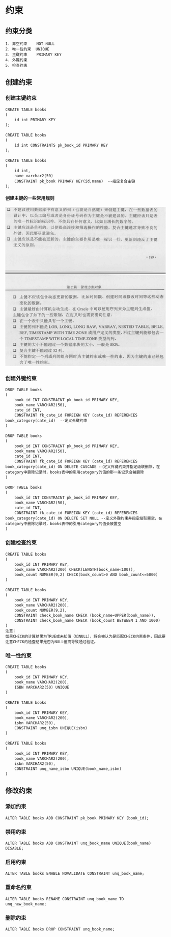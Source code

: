 # 约束

## 约束分类

    1. 非空约束    NOT NULL
    2. 唯一性约束  UNIQUE
    3. 主键约束    PRIMARY KEY
    4. 外键约束
    5. 检查约束

## 创建约束

### 创建主键约束

    CREATE TABLE books
    (
        id int PRIMARY KEY
    );

    CREATE TABLE books
    (
        id int CONSTRAINTS pk_book_id PRIMARY KEY
    );

    CREATE TABLE books
    (
        id int,
        name varchar2(50)
        CONSTRAINT pk_book PRIMARY KEY(id,name)  --指定复合主键
    );

#### 创建主键的一些常用规则

![IMAGE](images/002.PNG)

### 创建外键约束

    DROP TABLE books
    (
        book_id INT CONSTRAINT pk_book_id PRIMARY KEY,
        book_name VARCHAR2(50),
        cate_id INT,
        CONSTRAINT fk_cate_id FOREIGN KEY (cate_id) REFERENCES book_category(cate_id)  --定义外键约束
    )

    DROP TABLE books
    (
        book_id INT CONSTRAINT pk_book_id PRIMARY KEY,
        book_name VARCHAR2(50),
        cate_id INT,
        CONSTRAINT fk_cate_id FOREIGN KEY (cate_id) REFERENCES book_category(cate_id) ON DELETE CASCADE --定义外键约束并指定级联删除，在category中删除记录时，books表中的引用category的值的那一条记录会被删除
    )

    DROP TABLE books
    (
        book_id INT CONSTRAINT pk_book_id PRIMARY KEY,
        book_name VARCHAR2(50),
        cate_id INT,
        CONSTRAINT fk_cate_id FOREIGN KEY (cate_id) REFERENCES book_category(cate_id) ON DELETE SET NULL --定义外键约束并指定级联置空，在category中删除记录时，books表中的引用category的值会被置空
    )

### 创建检查约束

    CREATE TABLE books
    (
        book_id INT PRIMARY KEY,
        book_name VARCHAR2(200) CHECK(LENGTH(book_name<100)),
        book_count NUMBER(9,2) CHECK(book_count>0 AND book_count<=5000)
    )

    CREATE TABLE books
    (
        book_id INT PRIMARY KEY,
        book_name VARCHAR2(200),
        book_count NUMBER(9,2),
        CONSTRAINT check_book_name CHECK (book_name=UPPER(book_name)),
        CONSTRAINT check_book_name CHECK (book_count BETWEEN 1 AND 1000)
    )
    注意：
    如果CHECK的计算结果为TRUE或未知值（如NULL），将会被认为是匹配CHECK约束条件，因此要注意CHECK的检查结果是否为NULL值而导致通过验证。

### 唯一性约束

    CREATE TABLE books
    (
        book_id INT PRIMARY KEY,
        book_name VARCHAR2(200),
        ISBN VARCHAR2(50) UNIQUE
    )

    CREATE TABLE books
    (
        book_id INT PRIMARY KEY,
        book_name VARCHAR2(200),
        isbn VARCHAR2(50),
        CONSTRAINT unq_isbn UNIQUE(isbn)
    )

    CREATE TABLE books
    (
        book_id INT PRIMARY KEY,
        book_name VARCHAR2(200),
        isbn VARCHAR2(50),
        CONSTRAINT unq_name_isbn UNIQUE(book_name,isbn)
    )

## 修改约束

### 添加约束

    ALTER TABLE books ADD CONSTRAINT pk_book PRIMARY KEY (book_id);

### 禁用约束

    ALTER TABLE books ADD CONSTRAINT unq_book_name UNIQUE(book_name) DISABLE;

### 启用约束

    ALTER TABLE books ENABLE NOVALIDATE CONSTRAINT unq_book_name;

### 重命名约束

    ALTER TABLE books RENAME CONSTRAINT unq_book_name TO unq_new_book_name;

### 删除约束

    ALTER TABLE books DROP CONSTRAINT unq_book_name;
